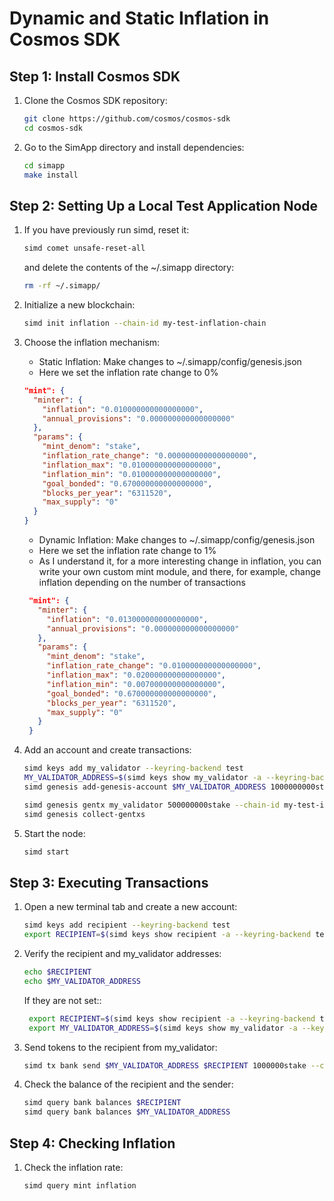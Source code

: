 # Dynamic and Static Inflation in Cosmos SDK

## Step 1: Install Cosmos SDK
1. Clone the Cosmos SDK repository:
   ```sh
   git clone https://github.com/cosmos/cosmos-sdk
   cd cosmos-sdk
   ```

2. Go to the SimApp directory and install dependencies:
   ```sh
   cd simapp
   make install
   ```



## Step 2: Setting Up a Local Test Application Node

1. If you have previously run simd, reset it:
    ```sh
    simd comet unsafe-reset-all
    ```
   and delete the contents of the ~/.simapp directory:
    ```sh
    rm -rf ~/.simapp/
    ```

2. Initialize a new blockchain:
    ```sh
    simd init inflation --chain-id my-test-inflation-chain
    ```

3. Choose the inflation mechanism:
    - Static Inflation: Make changes to ~/.simapp/config/genesis.json
    - Here we set the inflation rate change to 0%
    ```json
    "mint": {
      "minter": {
        "inflation": "0.010000000000000000",
        "annual_provisions": "0.000000000000000000"
      },
      "params": {
        "mint_denom": "stake",
        "inflation_rate_change": "0.000000000000000000", 
        "inflation_max": "0.010000000000000000",
        "inflation_min": "0.010000000000000000",
        "goal_bonded": "0.670000000000000000",
        "blocks_per_year": "6311520",
        "max_supply": "0"
      }
    }
    ```

    - Dynamic Inflation: Make changes to ~/.simapp/config/genesis.json
    - Here we set the inflation rate change to 1%
    - As I understand it, for a more interesting change in inflation, you can write your own custom mint module, and there, for example, change inflation depending on the number of transactions
   ```json
    "mint": {
      "minter": {
        "inflation": "0.013000000000000000",
        "annual_provisions": "0.000000000000000000"
      },
      "params": {
        "mint_denom": "stake",
        "inflation_rate_change": "0.010000000000000000",
        "inflation_max": "0.020000000000000000",
        "inflation_min": "0.007000000000000000",
        "goal_bonded": "0.670000000000000000",
        "blocks_per_year": "6311520",
        "max_supply": "0"
      }
    }
    ```

4. Add an account and create transactions:
    ```sh
    simd keys add my_validator --keyring-backend test
    MY_VALIDATOR_ADDRESS=$(simd keys show my_validator -a --keyring-backend test)
    simd genesis add-genesis-account $MY_VALIDATOR_ADDRESS 1000000000stake
   
    simd genesis gentx my_validator 500000000stake --chain-id my-test-inflation-chain --keyring-backend test
    simd genesis collect-gentxs
    ```

5. Start the node:
    ```sh
    simd start
    ```

## Step 3: Executing Transactions

1. Open a new terminal tab and create a new account:
    ```sh
    simd keys add recipient --keyring-backend test
    export RECIPIENT=$(simd keys show recipient -a --keyring-backend test)
    ```

2. Verify the recipient and my_validator addresses:
    ```sh 
   echo $RECIPIENT
   echo $MY_VALIDATOR_ADDRESS
    ```
   If they are not set::
   ```sh
    export RECIPIENT=$(simd keys show recipient -a --keyring-backend test)
    export MY_VALIDATOR_ADDRESS=$(simd keys show my_validator -a --keyring-backend test)
   ```

3. Send tokens to the recipient from my_validator:
    ```sh
   simd tx bank send $MY_VALIDATOR_ADDRESS $RECIPIENT 1000000stake --chain-id my-test-inflation-chain --keyring-backend test
    ```

4. Check the balance of the recipient and the sender:
    ```sh
    simd query bank balances $RECIPIENT
    simd query bank balances $MY_VALIDATOR_ADDRESS
    ```

## Step 4: Checking Inflation

1. Check the inflation rate:
    ```sh
   simd query mint inflation
    ```


